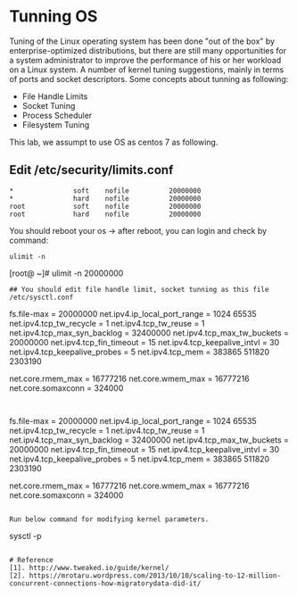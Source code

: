 # Tunning OS
Tuning of the Linux operating system has been done "out of the box" by enterprise-optimized distributions, but there are still many opportunities for a system administrator to improve the performance of his or her workload on a Linux system.
A number of kernel tuning suggestions, mainly in terms of ports and socket descriptors.
Some concepts about tunning as following:
+ File Handle Limits
+ Socket Tuning
+ Process Scheduler
+ Filesystem Tuning

This lab, we assumpt to use OS as centos 7 as following.

## Edit /etc/security/limits.conf
```
*               soft    nofile          20000000
*               hard    nofile          20000000
root            soft    nofile          20000000
root            hard    nofile          20000000
```
You should reboot your os
-> after reboot, you can login and check by command:
```
ulimit -n
```
[root@ ~]# ulimit -n
20000000
```
## You should edit file handle limit, socket tunning as this file /etc/sysctl.conf
```
fs.file-max = 20000000
net.ipv4.ip_local_port_range = 1024 65535
net.ipv4.tcp_tw_recycle = 1
net.ipv4.tcp_tw_reuse = 1
net.ipv4.tcp_max_syn_backlog = 32400000
net.ipv4.tcp_max_tw_buckets = 20000000
net.ipv4.tcp_fin_timeout = 15
net.ipv4.tcp_keepalive_intvl = 30
net.ipv4.tcp_keepalive_probes = 5
net.ipv4.tcp_mem = 383865 511820 2303190

net.core.rmem_max = 16777216
net.core.wmem_max = 16777216
net.core.somaxconn = 324000
```


```
fs.file-max = 20000000
net.ipv4.ip_local_port_range = 1024 65535
net.ipv4.tcp_tw_recycle = 1
net.ipv4.tcp_tw_reuse = 1
net.ipv4.tcp_max_syn_backlog = 32400000
net.ipv4.tcp_max_tw_buckets = 20000000
net.ipv4.tcp_fin_timeout = 15
net.ipv4.tcp_keepalive_intvl = 30
net.ipv4.tcp_keepalive_probes = 5
net.ipv4.tcp_mem = 383865 511820 2303190

net.core.rmem_max = 16777216
net.core.wmem_max = 16777216
net.core.somaxconn = 324000
```

Run below command for modifying kernel parameters.
```
sysctl -p 
```

# Reference
[1]. http://www.tweaked.io/guide/kernel/
[2]. https://mrotaru.wordpress.com/2013/10/10/scaling-to-12-million-concurrent-connections-how-migratorydata-did-it/


